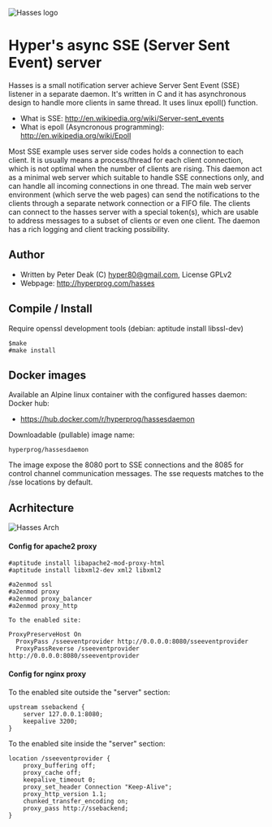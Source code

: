 ![Hasses logo](https://raw.githubusercontent.com/hyper-prog/hasses/master/images/hasseslogo.png)

Hyper's async SSE (Server Sent Event) server
============================================

Hasses is a small notification server achieve Server Sent Event (SSE) listener
in a separate daemon.
It's written in C and it has asynchronous design to handle more clients in same thread.
It uses linux epoll() function.

 - What is SSE: http://en.wikipedia.org/wiki/Server-sent_events
 - What is epoll (Asyncronous programming): http://en.wikipedia.org/wiki/Epoll

Most SSE example uses server side codes holds a connection to each client.
It is usually means a process/thread for each client connection,
which is not optimal when the number of clients are rising.
This daemon act as a minimal web server which suitable to handle SSE connections only,
and can handle all incoming connections in one thread.
The main web server environment (which serve the web pages) can send the notifications
to the clients through a separate network connection or a FIFO file.
The clients can connect to the hasses server with a special token(s),
which are usable to address messages to a subset of clients or even one client.
The daemon has a rich logging and client tracking possibility.

Author
------

- Written by Peter Deak (C) hyper80@gmail.com, License GPLv2
- Webpage: http://hyperprog.com/hasses

Compile / Install
-----------------
Require openssl development tools
(debian: aptitude install libssl-dev)

    $make
    #make install

Docker images
-------------
Available an Alpine linux container with the configured hasses daemon:
 Docker hub:

- https://hub.docker.com/r/hyperprog/hassesdaemon

 Downloadable (pullable) image name:
 
    hyperprog/hassesdaemon

The image expose the 8080 port to SSE connections 
and the 8085 for control channel communication messages.
The sse requests matches to the /sse locations by default.

 Acrhitecture
 ------------
 
 ![Hasses Arch](https://raw.githubusercontent.com/hyper-prog/hasses/master/images/architecture.png)

#### Config for apache2 proxy

    #aptitude install libapache2-mod-proxy-html
    #aptitude install libxml2-dev xml2 libxml2

    #a2enmod ssl
    #a2enmod proxy
    #a2enmod proxy_balancer
    #a2enmod proxy_http

    To the enabled site:
    
    ProxyPreserveHost On
	  ProxyPass /sseeventprovider http://0.0.0.0:8080/sseeventprovider
	  ProxyPassReverse /sseeventprovider http://0.0.0.0:8080/sseeventprovider


#### Config for nginx proxy

To the enabled site outside the "server" section:

    upstream ssebackend {
        server 127.0.0.1:8080;
        keepalive 3200;
    }

To the enabled site inside the "server" section:        

    location /sseeventprovider {
        proxy_buffering off;
        proxy_cache off;
        keepalive_timeout 0;
        proxy_set_header Connection "Keep-Alive";
        proxy_http_version 1.1;
        chunked_transfer_encoding on;
        proxy_pass http://ssebackend;
    }
    